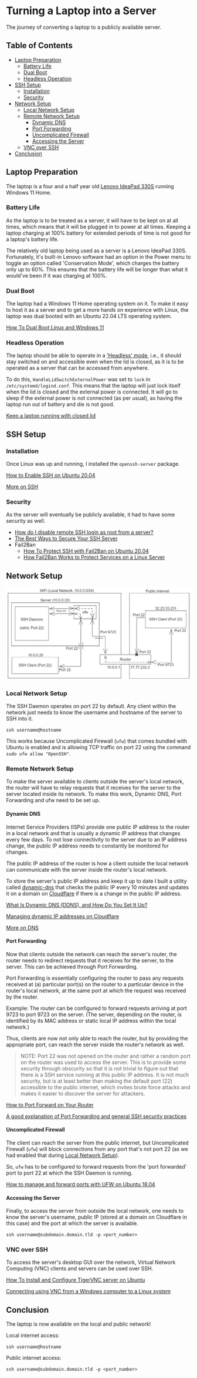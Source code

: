 # Turning a Laptop into a Server

The journey of converting a laptop to a publicly available server.

## Table of Contents

-   [Laptop Preparation](#laptop-preparation)
    -   [Battery Life](#battery-life)
    -   [Dual Boot](#dual-boot)
    -   [Headless Operation](#headless-operation)
-   [SSH Setup](#ssh-setup)
    -   [Installation](#installation)
    -   [Security](#security)
-   [Network Setup](#network-setup)
    -   [Local Network Setup](#local-network-setup)
    -   [Remote Network Setup](#remote-network-setup)
        -   [Dynamic DNS](#dynamic-dns)
        -   [Port Forwarding](#port-forwarding)
        -   [Uncomplicated Firewall](#uncomplicated-firewall)
        -   [Accessing the Server](#accessing-the-server)
    -   [VNC over SSH](#vnc-over-ssh)
-   [Conclusion](#conclusion)

## Laptop Preparation

The laptop is a four and a half year old [Lenovo IdeaPad 330S](<https://www.lenovo.com/us/en/p/laptops/ideapad/ideapad-300/ideapad-330s-(15_intel)/88ip30s0988>) running Windows 11 Home.

### Battery Life

As the laptop is to be treated as a server, it will have to be kept on at all times, which means that it will be plugged in to power at all times. Keeping a laptop charging at 100% battery for extended periods of time is not good for a laptop's battery life.

The relatively old laptop being used as a server is a Lenovo IdeaPad 330S. Fortunately, it's built-in Lenovo software had an option in the Power menu to toggle an option called 'Conservation Mode', which charges the battery only up to 60%. This ensures that the battery life will be longer than what it would've been if it was charging at 100%.

### Dual Boot

The laptop had a Windows 11 Home operating system on it. To make it easy to host it as a server and to get a more hands on experience with Linux, the laptop was dual booted with an Ubuntu 22.04 LTS operating system.

[How To Dual Boot Linux and Windows 11](https://www.tomshardware.com/how-to/dual-boot-linux-and-windows-11)

### Headless Operation

The laptop should be able to operate in a ['Headless' mode](https://en.wikipedia.org/wiki/Headless_computer), i.e., it should stay switched on and accessible even when the lid is closed, as it is to be operated as a server that can be accessed from anywhere.

To do this, `HandleLidSwitchExternalPower` was set to `lock` in `/etc/systemd/logind.conf`. This means that the laptop will just lock itself when the lid is closed and the external power is connected. It will go to sleep if the external power is not connected (as per usual), as having the laptop run out of battery and die is not good.

[Keep a laptop running with closed lid](https://askubuntu.com/a/1200757)

## SSH Setup

### Installation

Once Linux was up and running, I installed the `openssh-server` package.

[How to Enable SSH on Ubuntu 20.04](https://linuxize.com/post/how-to-enable-ssh-on-ubuntu-20-04)

[More on SSH](ssh.md)

### Security

As the server will eventually be publicly available, it had to have some security as well.

-   [How do I disable remote SSH login as root from a server?](https://askubuntu.com/questions/27559/how-do-i-disable-remote-ssh-login-as-root-from-a-server)
-   [The Best Ways to Secure Your SSH Server](https://www.howtogeek.com/443156/the-best-ways-to-secure-your-ssh-server)
-   Fail2Ban
    -   [How To Protect SSH with Fail2Ban on Ubuntu 20.04](https://www.digitalocean.com/community/tutorials/how-to-protect-ssh-with-fail2ban-on-ubuntu-20-04)
    -   [How Fail2Ban Works to Protect Services on a Linux Server](https://www.digitalocean.com/community/tutorials/how-fail2ban-works-to-protect-services-on-a-linux-server)

## Network Setup

<p align="center">
	<img src="files/img/laptop-server/network-setup.png" loading="lazy" />
</p>

### Local Network Setup

The SSH Daemon operates on port 22 by default. Any client within the network just needs to know the username and hostname of the server to SSH into it.

```
ssh username@hostname
```

This works because Uncomplicated Firewall (`ufw`) that comes bundled with Ubuntu is enabled and is allowing TCP traffic on port 22 using the command `sudo ufw allow "OpenSSH"`.

### Remote Network Setup

To make the server available to clients outside the server's local network, the router will have to relay requests that it receives for the server to the server located inside its network. To make this work, Dynamic DNS, Port Forwarding and ufw need to be set up.

#### Dynamic DNS

Internet Service Providers (ISPs) provide one public IP address to the router in a local network and that is usually a dynamic IP address that changes every few days. To not lose connectivity to the server due to an IP address change, the public IP address needs to constantly be monitored for changes.

The public IP address of the router is how a client outside the local network can communicate with the server inside the router's local network.

To store the server's public IP address and keep it up to date I built a utility called [dynamic-dns](https://github.com/HarshKapadia2/dynamic-dns) that checks the public IP every 10 minutes and updates it on a domain on [Cloudflare](https://cloudflare.com) if there is a change in the public IP address.

[What Is Dynamic DNS (DDNS), and How Do You Set It Up?](https://www.howtogeek.com/866573/what-is-dynamic-dns-ddns-and-how-do-you-set-it-up)

[Managing dynamic IP addresses on Cloudflare](https://developers.cloudflare.com/dns/manage-dns-records/how-to/managing-dynamic-ip-addresses)

[More on DNS](dns.md)

#### Port Forwarding

Now that clients outside the network can reach the server's router, the router needs to redirect requests that it receives for the server, to the server. This can be achieved through Port Forwarding.

Port Forwarding is essentially configuring the router to pass any requests received at (a) particular port(s) on the router to a particular device in the router's local network, at the same port at which the request was received by the router.

Example: The router can be configured to forward requests arriving at port 9723 to port 9723 on the server. (The server, depending on the router, is identified by its MAC address or static local IP address within the local network.)

Thus, clients are now not only able to reach the router, but by providing the appropriate port, can reach the server inside the router's network as well.

> NOTE: Port 22 was not opened on the router and rather a random port on the router was used to access the server. This is to provide some security through obscurity so that it is not trivial to figure out that there is a SSH service running at this public IP address. It is not much security, but is at least better than making the default port (22) accessible to the public internet, which invites brute force attacks and makes it easier to discover the server for attackers.

[How to Port Forward on Your Router](https://www.howtogeek.com/66214/how-to-forward-ports-on-your-router)

[A good explanation of Port Forwarding and general SSH security practices](https://unix.stackexchange.com/a/19624)

#### Uncomplicated Firewall

The client can reach the server from the public internet, but Uncomplicated Firewall (`ufw`) will block connections from any port that's not port 22 (as we had enabled that during [Local Network Setup](#local-network-setup)).

So, `ufw` has to be configured to forward requests from the 'port forwarded' port to port 22 at which the SSH Daemon is running.

[How to manage and forward ports with UFW on Ubuntu 18.04](https://www.arubacloud.com/tutorial/how-to-manage-and-forward-ports-with-ufw-on-ubuntu-18-04.aspx)

#### Accessing the Server

Finally, to access the server from outside the local network, one needs to know the server's username, public IP (stored at a domain on Cloudflare in this case) and the port at which the server is available.

```
ssh username@subdomain.domain.tld -p <port_number>
```

### VNC over SSH

To access the server's desktop GUI over the network, Virtual Network Computing (VNC) clients and servers can be used over SSH.

[How To Install and Configure TigerVNC server on Ubuntu](https://www.cyberciti.biz/faq/install-and-configure-tigervnc-server-on-ubuntu-18-04)

[Connecting using VNC from a Windows computer to a Linux system](https://cat.pdx.edu/platforms/windows/remote-access/vnc-to-linux)

## Conclusion

The laptop is now available on the local and public network!

Local internet access:

```
ssh username@hostname
```

Public internet access:

```
ssh username@subdomain.domain.tld -p <port_number>
```
